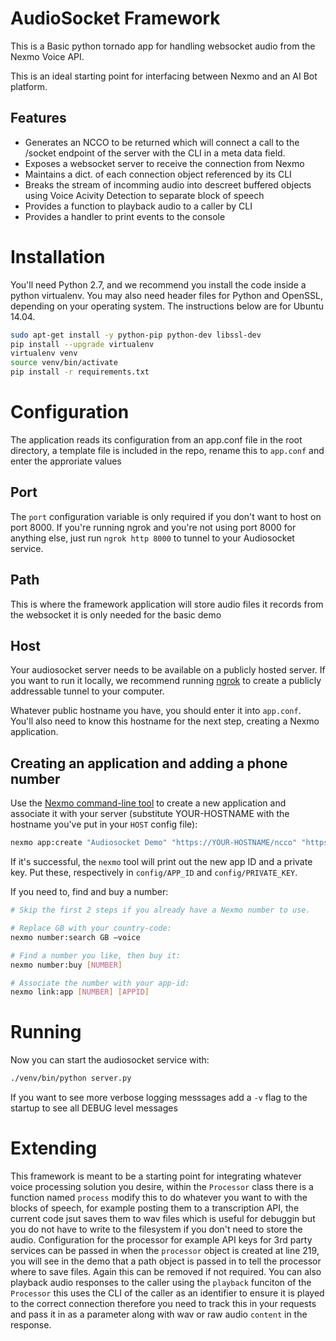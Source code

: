 # AudioSocket Framework
This is a Basic python tornado app for handling websocket audio from the Nexmo Voice API.

This is an ideal starting point for interfacing between Nexmo and an AI Bot platform.

## Features
* Generates an NCCO to be returned which will connect a call to the /socket endpoint of the server with the CLI in a meta data field.
* Exposes a websocket server to receive the connection from Nexmo
* Maintains a dict. of each connection object referenced by its CLI
* Breaks the stream of incomming audio into descreet buffered objects using Voice Acivity Detection to separate block of speech
* Provides a function to playback audio to a caller by CLI
* Provides a handler to print events to the console


# Installation

You'll need Python 2.7, and we recommend you install the code inside
a python virtualenv. You may also need header files for Python and OpenSSL,
depending on your operating system. The instructions below are for Ubuntu 14.04.

```bash
sudo apt-get install -y python-pip python-dev libssl-dev
pip install --upgrade virtualenv
virtualenv venv
source venv/bin/activate
pip install -r requirements.txt
```

# Configuration

The application reads its configuration from an app.conf file in the root directory, a template file is included in the repo, rename this to `app.conf` and enter the approriate values

## Port

The `port` configuration variable is only required if you don't want to host on
port 8000. If you're running ngrok and you're not using port 8000 for anything
else, just run `ngrok http 8000` to tunnel to your Audiosocket service.

## Path
This is where the framework application will store audio files it records from the websocket it is only needed for the basic demo

## Host
Your audiosocket server needs to be available on a publicly hosted server. If
you want to run it locally, we recommend running [ngrok](https://ngrok.com/) to
create a publicly addressable tunnel to your computer.

Whatever public hostname you have, you should enter it into `app.conf`.
You'll also need to know this hostname for the next step, creating a Nexmo
application.

## Creating an application and adding a phone number

Use the [Nexmo command-line tool](https://github.com/Nexmo/nexmo-cli) to create
a new application and associate it with your server (substitute YOUR-HOSTNAME
with the hostname you've put in your `HOST` config file):

```bash
nexmo app:create "Audiosocket Demo" "https://YOUR-HOSTNAME/ncco" "https://YOUR-HOSTNAME/event"
```

If it's successful, the `nexmo` tool will print out the new app ID and a
private key. Put these, respectively in `config/APP_ID` and
`config/PRIVATE_KEY`.

If you need to, find and buy a number:

```bash
# Skip the first 2 steps if you already have a Nexmo number to use.

# Replace GB with your country-code:
nexmo number:search GB —voice

# Find a number you like, then buy it:
nexmo number:buy [NUMBER]

# Associate the number with your app-id:
nexmo link:app [NUMBER] [APPID]
```


# Running
Now you can start the audiosocket service with:

```bash
./venv/bin/python server.py
```

If you want to see more verbose logging messsages add a `-v` flag to the startup to see all DEBUG level messages

# Extending
This framework is meant to be a starting point for integrating whatever voice processing solution you desire, within the `Processor` class there is a function named `process` modify this to do whatever you want to with the blocks of speech, for example posting them to a transcription API, the current code jsut saves them to wav files which is useful for debuggin but you do not have to write to the filesystem if you don't need to store the audio.
Configuration for the processor for example API keys for 3rd party services can be passed in when the `processor` object is created at line 219, you will see in the demo that a path object is passed in to tell the processor where to save files. Again this can be removed if not required.
You can also playback audio responses to the caller using the `playback` funciton of the `Processor` this uses the CLI of the caller as an identifier to ensure it is played to the correct connection therefore you need to track this in your requests and pass it in as a parameter along with wav or raw audio `content` in the response.
